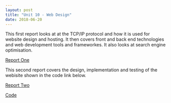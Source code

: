 ```yaml
---
layout: post
title: "Unit 10 - Web Design"
date: 2018-06-20
---
```


This first report looks at at the TCP/IP protocol and how it is used for website design and hosting. It then covers front and back end technologies and web development tools and frameworkes. It also looks at search engine optimisation.

[Report One](https://drive.proton.me/urls/RD2SCW1SDM#LGPgBnGiWOy3)

This second report covers the design, implementation and testing of the webisite shown in the code link below.

[Report Two](https://drive.proton.me/urls/23X0NZV4TW#TNtn6cNEytna)

[Code](https://github.com/DanJamesHayes/HNC_code/tree/main/website_design)